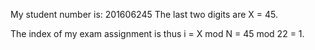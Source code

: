 My student number is: 201606245
The last two digits are X = 45.

The index of my exam assignment is thus i = X mod N = 45 mod 22 = 1.
